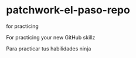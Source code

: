 # patchwork-el-paso-repo
for practicing 

For practicing your new GitHub skillz

Para practicar tus habilidades ninja
